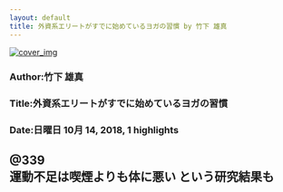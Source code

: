 ```yaml
---
layout: default
title: 外資系エリートがすでに始めているヨガの習慣 by 竹下 雄真
---
```


[![cover_img](http://images-jp.amazon.com/images/P/B01G2UHTVO.09.MZZZZZZZ.jpg)](https://www.amazon.co.jp/dp/B01G2UHTVO)  
### Author:竹下 雄真  
### Title:外資系エリートがすでに始めているヨガの習慣  
### Date:日曜日 10月 14, 2018, 1 highlights
  
@339  
運動不足は喫煙よりも体に悪い という研究結果も  
----